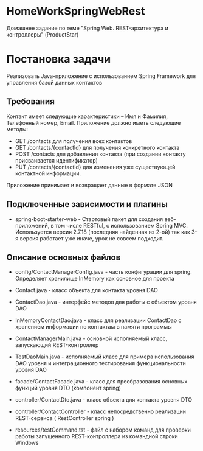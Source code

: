 # HomeWorkSpringWebRest
 Домашнее задание по теме "Spring Web. REST-архитектура и контроллеры" (ProductStar)

# Постановка задачи
Реализовать Java-приложение с использованием Spring Framework для управления базой данных контактов
## Требования
Контакт имеет следующие характеристики – Имя и Фамилия, Телефонный номер, Email.
Приложение должно иметь следующие методы:
- GET /contacts для получения всех контактов
- GET /contacts/{contactId} для получения конкретного контакта
- POST /contacts для добавления контакта (при создании контакту присваивается идентификатор)
- PUT /contacts/{contactId} для изменения уже существующей контактной информации.

Приложение принимает и возвращает данные в формате JSON

## Подключенные зависимости и плагины
- spring-boot-starter-web - Стартовый пакет для создания веб-приложений, в том числе RESTful, с использованием Spring MVC.
Используется версия 2.7.18 (последняя найденная из 2-ой) так как 3-я версия работает уже иначе, урок не совсем подходит.

## Описание основных файлов
- config/ContactManagerConfig.java - часть конфигурации для spring. Определяет хранилище InMemory как основное для проекта
- Contact.java - класс объекта для контакта уровня DAO
- ContactDao.java - интерфейс методов для работы с объектом уровня DAO
- InMemoryContactDao.java - класс для реализации ContactDao c хранением информации по контактам в памяти программы
- ContactManagerMain.java - основной исполняемый класс, запускающий REST-контроллер
- TestDaoMain.java - исполняемый класс для примера использования DAO уровня и интеграционного тестирования функциональности уровня DAO
- facade/ContactFacade.java - класс для преобразования основных функций уровня DTO (компонент spring)
- controller/ContactDto.java - класс объекта для контакта уровня DTO
- controller/ContactController - класс непосредственно реализации REST-сервиса ( RestController spring )
 
- resources/testCommand.tst - файл с набором команд для проверки работы запущенного REST-контроллера из командной строки Windows